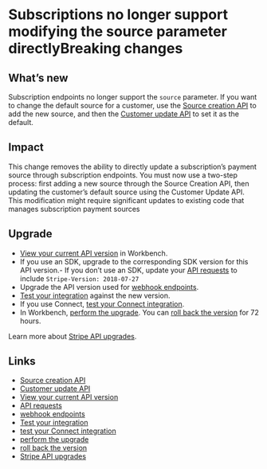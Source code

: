 # Subscriptions no longer support modifying the source parameter directlyBreaking changes

## What’s new

Subscription endpoints no longer support the `source` parameter. If you want to
change the default source for a customer, use the [Source creation
API](https://docs.stripe.com/api#create_source) to add the new source, and then
the [Customer update API](https://docs.stripe.com/api#update_customer) to set it
as the default.

## Impact

This change removes the ability to directly update a subscription’s payment
source through subscription endpoints. You must now use a two-step process:
first adding a new source through the Source Creation API, then updating the
customer’s default source using the Customer Update API. This modification might
require significant updates to existing code that manages subscription payment
sources

## Upgrade

- [View your current API
version](https://docs.stripe.com/upgrades#view-your-api-version-and-the-latest-available-upgrade-in-workbench)
in Workbench.
- If you use an SDK, upgrade to the corresponding SDK version for this API
version.- If you don’t use an SDK, update your [API
requests](https://docs.stripe.com/api/versioning) to include `Stripe-Version:
2018-07-27`
- Upgrade the API version used for [webhook
endpoints](https://docs.stripe.com/webhooks/versioning).
- [Test your integration](https://docs.stripe.com/testing) against the new
version.
- If you use Connect, [test your Connect
integration](https://docs.stripe.com/connect/testing).
- In Workbench, [perform the
upgrade](https://docs.stripe.com/upgrades#perform-the-upgrade). You can [roll
back the version](https://docs.stripe.com/upgrades#roll-back-your-api-version)
for 72 hours.

Learn more about [Stripe API upgrades](https://docs.stripe.com/upgrades).

## Links

- [Source creation API](https://docs.stripe.com/api#create_source)
- [Customer update API](https://docs.stripe.com/api#update_customer)
- [View your current API
version](https://docs.stripe.com/upgrades#view-your-api-version-and-the-latest-available-upgrade-in-workbench)
- [API requests](https://docs.stripe.com/api/versioning)
- [webhook endpoints](https://docs.stripe.com/webhooks/versioning)
- [Test your integration](https://docs.stripe.com/testing)
- [test your Connect integration](https://docs.stripe.com/connect/testing)
- [perform the upgrade](https://docs.stripe.com/upgrades#perform-the-upgrade)
- [roll back the
version](https://docs.stripe.com/upgrades#roll-back-your-api-version)
- [Stripe API upgrades](https://docs.stripe.com/upgrades)